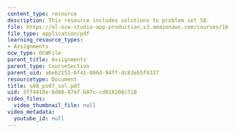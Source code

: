 ```yaml
---
content_type: resource
description: This resource includes solutions to problem set S8.
file: https://ol-ocw-studio-app-production.s3.amazonaws.com/courses/16-01-unified-engineering-i-ii-iii-iv-fall-2005-spring-2006/2ff4418e0d88974fb07ccd018208c710_s08_ps07_sol.pdf
file_type: application/pdf
learning_resource_types:
- Assignments
ocw_type: OCWFile
parent_title: Assignments
parent_type: CourseSection
parent_uid: a6eb2151-6f41-806d-94ff-dc83eb5f4337
resourcetype: Document
title: s08_ps07_sol.pdf
uid: 2ff4418e-0d88-974f-b07c-cd018208c710
video_files:
  video_thumbnail_file: null
video_metadata:
  youtube_id: null
---
```

